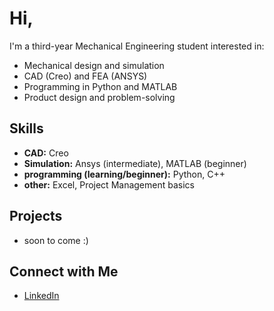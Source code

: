 # Hi,

I'm a third-year Mechanical Engineering student interested in:
- Mechanical design and simulation
- CAD (Creo) and FEA (ANSYS)
- Programming in Python and MATLAB
- Product design and problem-solving

## Skills
- **CAD:** Creo
- **Simulation:** Ansys (intermediate), MATLAB (beginner)
- **programming (learning/beginner):** Python, C++
- **other:** Excel, Project Management basics

## Projects
- soon to come :)

## Connect with Me
- [LinkedIn](https://www.linkedin.com/in/feras-b-151797288)
